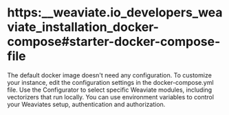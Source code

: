 # https:\_\_weaviate.io_developers_weaviate_installation_docker-compose#starter-docker-compose-file

The default docker image doesn't need any configuration. To customize your instance, edit the configuration settings in the docker-compose.yml file. Use the Configurator to select specific Weaviate modules, including vectorizers that run locally. You can use environment variables to control your Weaviates setup, authentication and authorization.
